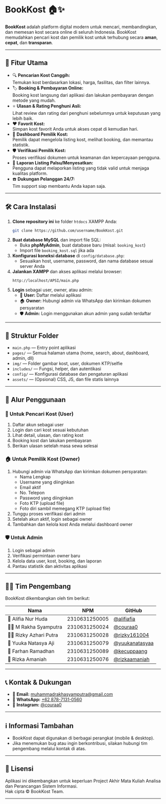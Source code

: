 # BookKost 🏠✨

**BookKost** adalah platform digital modern untuk mencari, membandingkan, dan memesan kost secara online di seluruh Indonesia. BookKost memudahkan pencari kost dan pemilik kost untuk terhubung secara **aman**, **cepat**, dan **transparan**.

---

## 🚀 Fitur Utama

- 🔍 **Pencarian Kost Canggih:**  
  Temukan kost berdasarkan lokasi, harga, fasilitas, dan filter lainnya.
- 🏷️ **Booking & Pembayaran Online:**  
  Booking kost langsung dari aplikasi dan lakukan pembayaran dengan metode yang mudah.
- ⭐ **Ulasan & Rating Penghuni Asli:**  
  Lihat review dan rating dari penghuni sebelumnya untuk keputusan yang lebih baik.
- ❤️ **Favorit Kost:**  
  Simpan kost favorit Anda untuk akses cepat di kemudian hari.
- 🏢 **Dashboard Pemilik Kost:**  
  Pemilik dapat mengelola listing kost, melihat booking, dan memantau statistik.
- 🛡️ **Verifikasi Pemilik Kost:**  
  Proses verifikasi dokumen untuk keamanan dan kepercayaan pengguna.
- 🚩 **Laporan Listing Palsu/Menyesatkan:**  
  Pengguna dapat melaporkan listing yang tidak valid untuk menjaga kualitas platform.
- ☎️ **Dukungan Pelanggan 24/7:**  
  Tim support siap membantu Anda kapan saja.

---

## 🛠️ Cara Instalasi

1. **Clone repository ini** ke folder `htdocs` XAMPP Anda:
   ```bash
   git clone https://github.com/username/BookKost.git
   ```
2. **Buat database MySQL** dan import file SQL:
   - Buka **phpMyAdmin**, buat database baru (misal: `booking_kost`)
   - Import file `booking_kost.sql` jika ada
3. **Konfigurasi koneksi database** di `config/database.php`:
   - Sesuaikan host, username, password, dan nama database sesuai server Anda
4. **Jalankan XAMPP** dan akses aplikasi melalui browser:
   ```
   http://localhost/APSI/main.php
   ```
5. **Login** sebagai user, owner, atau admin:
   - 👤 **User:** Daftar melalui aplikasi
   - 🏠 **Owner:** Hubungi admin via WhatsApp dan kirimkan dokumen persyaratan
   - 🛡️ **Admin:** Login menggunakan akun admin yang sudah terdaftar

---

## 📁 Struktur Folder

- `main.php` — Entry point aplikasi
- `pages/` — Semua halaman utama (home, search, about, dashboard, admin, dll)
- `img/` — Folder gambar kost, user, dokumen KTP/selfie
- `includes/` — Fungsi, helper, dan autentikasi
- `config/` — Konfigurasi database dan pengaturan aplikasi
- `assets/` — (Opsional) CSS, JS, dan file statis lainnya

---

## 🔄 Alur Penggunaan

### 👤 Untuk Pencari Kost (User)
1. Daftar akun sebagai user
2. Login dan cari kost sesuai kebutuhan
3. Lihat detail, ulasan, dan rating kost
4. Booking kost dan lakukan pembayaran
5. Berikan ulasan setelah masa sewa selesai

### 🏠 Untuk Pemilik Kost (Owner)
1. Hubungi admin via WhatsApp dan kirimkan dokumen persyaratan:
    - Nama Lengkap
    - Username yang diinginkan
    - Email aktif
    - No. Telepon
    - Password yang diinginkan
    - Foto KTP (upload file)
    - Foto diri sambil memegang KTP (upload file)
2. Tunggu proses verifikasi dari admin
3. Setelah akun aktif, login sebagai owner
4. Tambahkan dan kelola kost Anda melalui dashboard owner

### 🛡️ Untuk Admin
1. Login sebagai admin
2. Verifikasi permintaan owner baru
3. Kelola data user, kost, booking, dan laporan
4. Pantau statistik dan aktivitas aplikasi

---

## 👨‍💻 Tim Pengembang

BookKost dikembangkan oleh tim berikut:

| Nama                  | NPM              | GitHub                                      |
|-----------------------|------------------|---------------------------------------------|
| 🧕 Alifia Nur Huda       | 2310631250005    | [@alifiafia](https://github.com/alifiafia)         |
| 👨‍💻 M Rakha Syamputra     | 2310631250024    | [@couraa0](https://github.com/couraa0)     |
| 👨‍💻 Rizky Azhari Putra    | 2310631250028    | [@rizky161004](https://github.com/rizky161004)   |
| 👩 Yuuka Natasya Aji     | 2310631250079    | [@yuukanatasyaa](https://github.com/yuukanatasyaa)     |
| 👦 Farhan Ramadhan       | 2310631250089    | [@kecuppaang](https://github.com/kecuppaang)       |
| 👩 Rizka Amaniah         | 2310631250076    | [@rizkaamaniah](https://github.com/rizkaamaniah)           |

---

## 📞 Kontak & Dukungan

- 📧 **Email:** muhammadrakhasyamputra@gmail.com
- 📱 **WhatsApp:** [+62 878-7131-0560](https://wa.me/62878771310560)
- 📸 **Instagram:** [@couraa0](https://instagram.com/couraa0)

---

## ℹ️ Informasi Tambahan

- BookKost dapat digunakan di berbagai perangkat (mobile & desktop).
- Jika menemukan bug atau ingin berkontribusi, silakan hubungi tim pengembang melalui kontak di atas.

---

## 📝 Lisensi

Aplikasi ini dikembangkan untuk keperluan Project Akhir Mata Kuliah Analisa dan Perancangan Sistem Informasi.  
Hak cipta &copy; BookKost Team.

---
